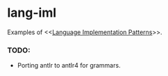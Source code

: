 lang-iml
========

Examples of <<[Language Implementation Patterns](http://www.amazon.com/Language-Implementation-Patterns-Domain-Specific-Programming/dp/193435645X/ref=sr_1_1?s=books&ie=UTF8&qid=1420291937&sr=1-1&keywords=language+implementation+patterns)>>.


### TODO:

* Porting antlr to antlr4 for grammars.
